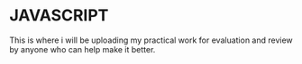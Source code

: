 # JAVASCRIPT
This is where i will be uploading my practical work for evaluation and review by anyone who can help make it better.

